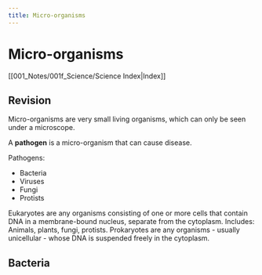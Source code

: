 ```yaml
---
title: Micro-organisms
---
```

# Micro-organisms
[[001_Notes/001f_Science/Science Index|Index]]


## Revision

Micro-organisms are very small living organisms, which can only be seen under a microscope.

A **pathogen** is a micro-organism that can cause disease.

Pathogens:
- Bacteria
- Viruses
- Fungi
- Protists

Eukaryotes are any organisms consisting of one or more cells that contain DNA in a membrane-bound nucleus, separate from the cytoplasm. Includes: Animals, plants, fungi, protists.
Prokaryotes are any organisms - usually unicellular - whose DNA is suspended freely in the cytoplasm.

## Bacteria

